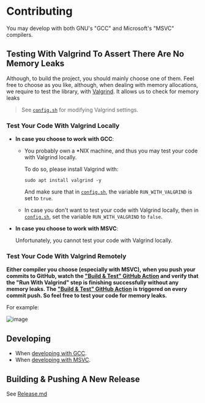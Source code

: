# Contributing

You may develop with both GNU's "GCC" and Microsoft's "MSVC" compilers.

## Testing With Valgrind To Assert There Are No Memory Leaks

Although, to build the project, you should mainly choose one of them.
Feel free to choose as you like, although, when dealing with memory allocations,
we require to test the library, with [Valgrind](https://valgrind.org/).
It allows us to check for memory leaks
> See [`config.sh`](config.sh) for modifying Valgrind settings.

### Test Your Code With Valgrind Locally

- **In case you choose to work with GCC**:

  - You probably own a *NIX machine, and thus you may test your code with Valgrind locally.
  
    To do so, please install Valgrind with:
    ```
    sudo apt install valgrind -y
    ```
    And make sure that in [`config.sh`](config.sh), the variable `RUN_WITH_VALGRIND` is set to `true`.

  - In case you don't want to test your code with Valgrind locally, then in
    [`config.sh`](config.sh), set the variable `RUN_WITH_VALGRIND` to `false`.
  
- **In case you choose to work with MSVC**:

  Unfortunately, you cannot test your code with Valgrind locally.

### Test Your Code With Valgrind Remotely

**Either compiler you choose (especially with MSVC), when you push your commits to GitHub,
watch the ["Build & Test" GitHub Action](https://github.com/taljacob2/oop/actions/workflows/build.yml) and verify that the "Run With Valgrind" step is finishing successfully without any memory leaks. The ["Build & Test" GitHub Action](https://github.com/taljacob2/oop/actions/workflows/build.yml)
is triggered on every commit push. So feel free to test your code for memory leaks.**

For example:

![image](https://user-images.githubusercontent.com/70590583/215257406-ce0645ce-5f09-4ef2-aed3-a2eb5f8d5edd.png)

## Developing

- When [developing with GCC](docs/GCCDeveloping.md).
- When [developing with MSVC](docs/MSVCDeveloping.md).

## Building & Pushing A New Release

See [Release.md](docs/Release.md)
